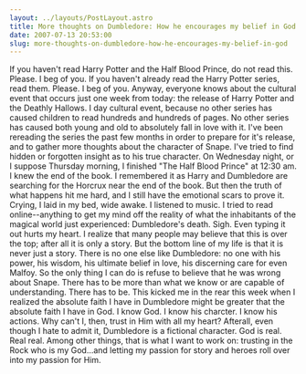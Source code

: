 ```yaml
---
layout: ../layouts/PostLayout.astro
title: More thoughts on Dumbledore: How he encourages my belief in God.
date: 2007-07-13 20:53:00
slug: more-thoughts-on-dumbledore-how-he-encourages-my-belief-in-god
---
```


If you haven't read Harry Potter and the Half Blood Prince, do not read this. Please. I beg of you. If you haven't already read the Harry Potter series, read them. Please. I beg of you. Anyway, everyone knows about the cultural event that occurs just one week from today: the release of Harry Potter and the Deathly Hallows. I day cultural event, because no other series has caused children to read hundreds and hundreds of pages. No other series has caused both young and old to absolutely fall in love with it. I've been rereading the series the past few months in order to prepare for it's release, and to gather more thoughts about the character of Snape. I've tried to find hidden or forgotten insight as to his true character. On Wednesday night, or I suppose Thursday morning, I finished "The Half Blood Prince" at 12:30 am. I knew the end of the book. I remembered it as Harry and Dumbledore are searching for the Horcrux near the end of the book. But then the truth of what happens hit me hard, and I still have the emotional scars to prove it. Crying, I laid in my bed, wide awake. I listened to music. I tried to read online--anything to get my mind off the reality of what the inhabitants of the magical world just experienced: Dumbledore's death. Sigh. Even typing it out hurts my heart. I realize that many people may believe that this is over the top; after all it is only a story. But the bottom line of my life is that it is never just a story. There is no one else like Dumbledore: no one with his power, his wisdom, his ultimate belief in love, his discerning care for even Malfoy. So the only thing I can do is refuse to believe that he was wrong about Snape. There has to be more than what we know or are capable of understanding. There has to be. This kicked me in the rear this week when I realized the absolute faith I have in Dumbledore might be greater that the absolute faith I have in God. I know God. I know his charcter. I know his actions. Why can't I, then, trust in Him with all my heart? Afterall, even though I hate to admit it, Dumbledore is a fictional character. God is real. Real real. Among other things, that is what I want to work on: trusting in the Rock who is my God...and letting my passion for story and heroes roll over into my passion for Him.